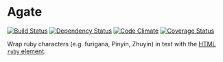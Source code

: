 # Agate

[![Build Status](https://travis-ci.org/jbhannah/agate.png?branch=master)](https://travis-ci.org/jbhannah/agate)
[![Dependency Status](https://gemnasium.com/jbhannah/agate.png)](https://gemnasium.com/jbhannah/agate)
[![Code Climate](https://codeclimate.com/github/jbhannah/agate.png)](https://codeclimate.com/github/jbhannah/agate)
[![Coverage Status](https://coveralls.io/repos/jbhannah/agate/badge.png?branch=master)](https://coveralls.io/r/jbhannah/agate)

Wrap ruby characters (e.g. furigana, Pinyin, Zhuyin) in text with the
[HTML `ruby` element][].

[HTML `ruby` element]: http://www.w3.org/TR/html5/text-level-semantics.html#the-ruby-element
